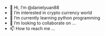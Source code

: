 - 👋 Hi, I’m @danielyuan88
- 👀 I’m interested in crypto currency world
- 🌱 I’m currently learning python programming
- 💞️ I’m looking to collaborate on ...
- 📫 How to reach me ...

<!---
danielyuan88/danielyuan88 is a ✨ special ✨ repository because its `README.md` (this file) appears on your GitHub profile.
You can click the Preview link to take a look at your changes.
--->
